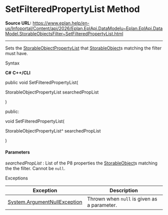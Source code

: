# SetFilteredPropertyList Method

**Source URL:** https://www.eplan.help/en-us/Infoportal/Content/api/2026/Eplan.EplApi.DataModelu~Eplan.EplApi.DataModel.StorableObjectsFilter~SetFilteredPropertyList.html

---

Sets the [StorableObjectPropertyList](Eplan.EplApi.DataModelu~Eplan.EplApi.DataModel.StorableObjectPropertyList.html) that [StorableObject](Eplan.EplApi.DataModelu~Eplan.EplApi.DataModel.StorableObject.html)s matching the filter must have.

Syntax

**C#**
**C++/CLI**


public void SetFilteredPropertyList( 

   StorableObjectPropertyList searchedPropList

)

public:

void SetFilteredPropertyList( 

   StorableObjectPropertyList^ searchedPropList

)


#### Parameters

*searchedPropList*
:   List of the P8 properties the [StorableObject](Eplan.EplApi.DataModelu~Eplan.EplApi.DataModel.StorableObject.html)s matching the the filter. Cannot be `null`.

Exceptions

| Exception | Description |
| --- | --- |
| [System.ArgumentNullException](#) | Thrown when `null` is given as a parameter. |
